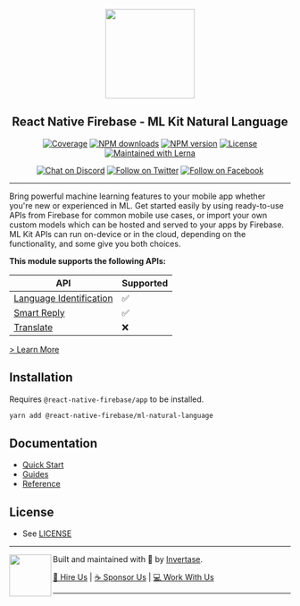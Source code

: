 <p align="center">
  <a href="https://invertase.io/oss/react-native-firebase">
    <img width="160px" src="https://i.imgur.com/JIyBtKW.png"><br/>
  </a>
  <h2 align="center">React Native Firebase - ML Kit Natural Language</h2>
</p>

<p align="center">
  <a href="https://api.rnfirebase.io/coverage/ml-natural-language/detail"><img src="https://api.rnfirebase.io/coverage/ml-natural-language/badge?style=flat-square" alt="Coverage"></a>
  <a href="https://www.npmjs.com/package/@react-native-firebase/ml-natural-language"><img src="https://img.shields.io/npm/dm/@react-native-firebase/ml-natural-language.svg?style=flat-square" alt="NPM downloads"></a>
  <a href="https://www.npmjs.com/package/@react-native-firebase/ml-natural-language"><img src="https://img.shields.io/npm/v/@react-native-firebase/ml-natural-language.svg?style=flat-square" alt="NPM version"></a>
  <a href="/LICENSE"><img src="https://img.shields.io/npm/l/react-native-firebase.svg?style=flat-square" alt="License"></a>
  <a href="https://lerna.js.org/"><img src="https://img.shields.io/badge/maintained%20with-lerna-cc00ff.svg?style=flat-square" alt="Maintained with Lerna"></a>
</p>

<p align="center">
  <a href="https://invertase.link/discord"><img src="https://img.shields.io/discord/295953187817521152.svg?style=flat-square&colorA=7289da&label=Chat%20on%20Discord" alt="Chat on Discord"></a>
  <a href="https://twitter.com/rnfirebase"><img src="https://img.shields.io/twitter/follow/rnfirebase.svg?style=flat-square&colorA=1da1f2&colorB=&label=Follow%20on%20Twitter" alt="Follow on Twitter"></a>
  <a href="https://www.facebook.com/groups/rnfirebase"><img src="https://img.shields.io/badge/Follow%20on%20Facebook-4172B8?logo=facebook&style=flat-square&logoColor=fff" alt="Follow on Facebook"></a>
</p>

---

Bring powerful machine learning features to your mobile app whether you're new or experienced in ML. Get started easily by using ready-to-use APIs from Firebase for common mobile use cases, or import your own custom models which can be hosted and served to your apps by Firebase. ML Kit APIs can run on-device or in the cloud, depending on the functionality, and some give you both choices.

**This module supports the following APIs:**

| API                                 | Supported |
|-------------------------------------|-----------|
| [Language Identification](https://firebase.google.com/docs/ml-kit/identify-languages)             | ✅        |
| [Smart Reply](https://firebase.google.com/docs/ml-kit/generate-smart-replies)                         | ✅        |
| [Translate](https://firebase.google.com/docs/ml-kit/translation)                           | ❌        |


[> Learn More](https://firebase.google.com/products/ml-kit/)

## Installation

Requires `@react-native-firebase/app` to be installed.

```bash
yarn add @react-native-firebase/ml-natural-language
```

## Documentation

- [Quick Start](https://invertase.io/oss/react-native-firebase/v6/ml-natural-language)
- [Guides](https://invertase.io/oss/react-native-firebase/guides?tags=ml-language)
- [Reference](https://invertase.io/oss/react-native-firebase/v6/ml-natural-language/reference)

## License

- See [LICENSE](/LICENSE)

---

<p>
  <img align="left" width="75px" src="https://static.invertase.io/assets/invertase-logo-small.png"> 
  <p align="left">  
    Built and maintained with 💛 by <a href="https://invertase.io">Invertase</a>.
  </p>
  <p align="left">  
    <a href="https://invertase.io/hire-us">💼 Hire Us</a> | 
    <a href="https://opencollective.com/react-native-firebase">☕️ Sponsor Us</a> | 
    <a href="https://opencollective.com/jobs">‍💻 Work With Us</a>
  </p>
</p>

---
